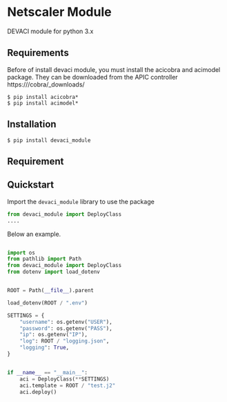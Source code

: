 # Netscaler Module
DEVACI module for python 3.x

## Requirements
Before of install devaci module, you must install the acicobra and acimodel package.
They can be downloaded from the APIC controller https://<APIC>/cobra/_downloads/

```shell
$ pip install acicobra*
$ pip install acimodel*
```

## Installation
```shell
$ pip install devaci_module
```

## Requirement


## Quickstart
Import the `devaci_module` library to use the package
```python
from devaci_module import DeployClass
....
```

Below an example.
```python

import os
from pathlib import Path
from devaci_module import DeployClass
from dotenv import load_dotenv


ROOT = Path(__file__).parent

load_dotenv(ROOT / ".env")

SETTINGS = {
    "username": os.getenv("USER"),
    "password": os.getenv("PASS"),
    "ip": os.getenv("IP"),
    "log": ROOT / "logging.json",
    "logging": True,
}


if __name__ == "__main__":
    aci = DeployClass(**SETTINGS)
    aci.template = ROOT / "test.j2"
    aci.deploy()
```